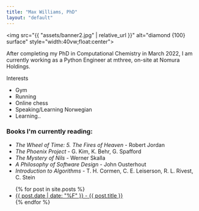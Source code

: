 ```yaml
---
title: "Max Williams, PhD"
layout: "default"
---
```

<img src="{{ "assets/banner2.jpg" | relative_url }}" alt="diamond {100} surface" style="width:40vw;float:center">
<p>After completing my PhD in Computational Chemistry in March 2022, I am currently working as a Python Engineer at mthree, on-site at Nomura Holdings.</p>

<p>Interests</p>
<ul>
<li>Gym</li>
<li>Running</li>
<li>Online chess </li>
<li>Speaking/Learning Norwegian</li>
<li>Learning..</li>
</ul>

<h3>Books I'm currently reading:</h3>
<ul class="book-list">
<li><i>The Wheel of Time: 5. The Fires of Heaven</i> - Robert Jordan</li>
<li><i>The Phoenix Project</i> - G. Kim, K. Behr, G. Spafford</li>
<li><i>The Mystery of Nils</i> - Werner Skalla</li>
<li><i>A Philosophy of Software Design</i> - John Ousterhout</li>
<li><i>Introduction to Algorithms</i> - T. H. Cormen, C. E. Leiserson, R. L. Rivest, C. Stein</li>
<!--<li><i>Beginning C - Ivor Horton</i></li> -->
<!--<li><i>Hands-on Machine Learning with Scikit-Learn, Keras & TensorFlow</i> - Aurélien Géron</li>-->
</ul>

<ul class="post-list">
  {% for post in site.posts %}
    <li>
      <a href="{{ post.url }}">{{ post.date | date: "%F" }} - {{ post.title }}</a>
    </li>
  {% endfor %}
</ul>
